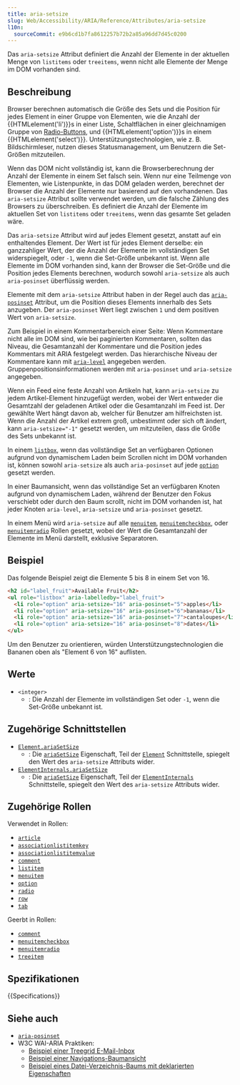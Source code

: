 ```yaml
---
title: aria-setsize
slug: Web/Accessibility/ARIA/Reference/Attributes/aria-setsize
l10n:
  sourceCommit: e9b6cd1b7fa8612257b72b2a85a96dd7d45c0200
---
```


Das `aria-setsize` Attribut definiert die Anzahl der Elemente in der aktuellen Menge von `listitems` oder `treeitems`, wenn nicht alle Elemente der Menge im DOM vorhanden sind.

## Beschreibung

Browser berechnen automatisch die Größe des Sets und die Position für jedes Element in einer Gruppe von Elementen, wie die Anzahl der {{HTMLelement('li')}}s in einer Liste, Schaltflächen in einer gleichnamigen Gruppe von [Radio-Buttons](/de/docs/Web/HTML/Reference/Elements/input/radio), und {{HTMLelement('option')}}s in einem {{HTMLelement('select')}}. Unterstützungstechnologien, wie z. B. Bildschirmleser, nutzen dieses Statusmanagement, um Benutzern die Set-Größen mitzuteilen.

Wenn das DOM nicht vollständig ist, kann die Browserberechnung der Anzahl der Elemente in einem Set falsch sein. Wenn nur eine Teilmenge von Elementen, wie Listenpunkte, in das DOM geladen werden, berechnet der Browser die Anzahl der Elemente nur basierend auf den vorhandenen. Das `aria-setsize` Attribut sollte verwendet werden, um die falsche Zählung des Browsers zu überschreiben. Es definiert die Anzahl der Elemente im aktuellen Set von `listitems` oder `treeitems`, wenn das gesamte Set geladen wäre.

Das `aria-setsize` Attribut wird auf jedes Element gesetzt, anstatt auf ein enthaltendes Element. Der Wert ist für jedes Element derselbe: ein ganzzahliger Wert, der die Anzahl der Elemente im vollständigen Set widerspiegelt, oder `-1`, wenn die Set-Größe unbekannt ist. Wenn alle Elemente im DOM vorhanden sind, kann der Browser die Set-Größe und die Position jedes Elements berechnen, wodurch sowohl `aria-setsize` als auch `aria-posinset` überflüssig werden.

Elemente mit dem `aria-setsize` Attribut haben in der Regel auch das [`aria-posinset`](/de/docs/Web/Accessibility/ARIA/Reference/Attributes/aria-posinset) Attribut, um die Position dieses Elements innerhalb des Sets anzugeben. Der `aria-posinset` Wert liegt zwischen `1` und dem positiven Wert von `aria-setsize`.

Zum Beispiel in einem Kommentarbereich einer Seite: Wenn Kommentare nicht alle im DOM sind, wie bei paginierten Kommentaren, sollten das Niveau, die Gesamtanzahl der Kommentare und die Position jedes Kommentars mit ARIA festgelegt werden. Das hierarchische Niveau der Kommentare kann mit [`aria-level`](/de/docs/Web/Accessibility/ARIA/Reference/Attributes/aria-level) angegeben werden. Gruppenpositionsinformationen werden mit `aria-posinset` und `aria-setsize` angegeben.

Wenn ein Feed eine feste Anzahl von Artikeln hat, kann `aria-setsize` zu jedem Artikel-Element hinzugefügt werden, wobei der Wert entweder die Gesamtzahl der geladenen Artikel oder die Gesamtanzahl im Feed ist. Der gewählte Wert hängt davon ab, welcher für Benutzer am hilfreichsten ist. Wenn die Anzahl der Artikel extrem groß, unbestimmt oder sich oft ändert, kann `aria-setsize="-1"` gesetzt werden, um mitzuteilen, dass die Größe des Sets unbekannt ist.

In einem [`listbox`](/de/docs/Web/Accessibility/ARIA/Reference/Roles/listbox_role), wenn das vollständige Set an verfügbaren Optionen aufgrund von dynamischem Laden beim Scrollen nicht im DOM vorhanden ist, können sowohl `aria-setsize` als auch `aria-posinset` auf jede [`option`](/de/docs/Web/Accessibility/ARIA/Reference/Roles/option_role) gesetzt werden.

In einer Baumansicht, wenn das vollständige Set an verfügbaren Knoten aufgrund von dynamischem Laden, während der Benutzer den Fokus verschiebt oder durch den Baum scrollt, nicht im DOM vorhanden ist, hat jeder Knoten `aria-level`, `aria-setsize` und `aria-posinset` gesetzt.

In einem Menü wird `aria-setsize` auf alle [`menuitem`](/de/docs/Web/Accessibility/ARIA/Reference/Roles/menuitem_role), [`menuitemcheckbox`](/de/docs/Web/Accessibility/ARIA/Reference/Roles/menuitemcheckbox_role), oder [`menuitemradio`](/de/docs/Web/Accessibility/ARIA/Reference/Roles/menuitemradio_role) Rollen gesetzt, wobei der Wert die Gesamtanzahl der Elemente im Menü darstellt, exklusive Separatoren.

## Beispiel

Das folgende Beispiel zeigt die Elemente 5 bis 8 in einem Set von 16.

```html
<h2 id="label_fruit">Available Fruit</h2>
<ul role="listbox" aria-labelledby="label_fruit">
  <li role="option" aria-setsize="16" aria-posinset="5">apples</li>
  <li role="option" aria-setsize="16" aria-posinset="6">bananas</li>
  <li role="option" aria-setsize="16" aria-posinset="7">cantaloupes</li>
  <li role="option" aria-setsize="16" aria-posinset="8">dates</li>
</ul>
```

Um den Benutzer zu orientieren, würden Unterstützungstechnologien die Bananen oben als "Element 6 von 16" auflisten.

## Werte

- `<integer>`
  - : Die Anzahl der Elemente im vollständigen Set oder `-1`, wenn die Set-Größe unbekannt ist.

## Zugehörige Schnittstellen

- [`Element.ariaSetSize`](/de/docs/Web/API/Element/ariaSetSize)
  - : Die [`ariaSetSize`](/de/docs/Web/API/Element/ariaSetSize) Eigenschaft, Teil der [`Element`](/de/docs/Web/API/Element) Schnittstelle, spiegelt den Wert des `aria-setsize` Attributs wider.
- [`ElementInternals.ariaSetSize`](/de/docs/Web/API/ElementInternals/ariaSetSize)
  - : Die [`ariaSetSize`](/de/docs/Web/API/ElementInternals/ariaSetSize) Eigenschaft, Teil der [`ElementInternals`](/de/docs/Web/API/ElementInternals) Schnittstelle, spiegelt den Wert des `aria-setsize` Attributs wider.

## Zugehörige Rollen

Verwendet in Rollen:

- [`article`](/de/docs/Web/Accessibility/ARIA/Reference/Roles/article_role)
- [`associationlistitemkey`](/de/docs/Web/Accessibility/ARIA/Reference/Roles/structural_roles)
- [`associationlistitemvalue`](/de/docs/Web/Accessibility/ARIA/Reference/Roles/structural_roles)
- [`comment`](/de/docs/Web/Accessibility/ARIA/Reference/Roles/comment_role)
- [`listitem`](/de/docs/Web/Accessibility/ARIA/Reference/Roles/listitem_role)
- [`menuitem`](/de/docs/Web/Accessibility/ARIA/Reference/Roles/menuitem_role)
- [`option`](/de/docs/Web/Accessibility/ARIA/Reference/Roles/option_role)
- [`radio`](/de/docs/Web/Accessibility/ARIA/Reference/Roles/radio_role)
- [`row`](/de/docs/Web/Accessibility/ARIA/Reference/Roles/row_role)
- [`tab`](/de/docs/Web/Accessibility/ARIA/Reference/Roles/tab_role)

Geerbt in Rollen:

- [`comment`](/de/docs/Web/Accessibility/ARIA/Reference/Roles/comment_role)
- [`menuitemcheckbox`](/de/docs/Web/Accessibility/ARIA/Reference/Roles/menuitemcheckbox_role)
- [`menuitemradio`](/de/docs/Web/Accessibility/ARIA/Reference/Roles/menuitemradio_role)
- [`treeitem`](/de/docs/Web/Accessibility/ARIA/Reference/Roles/treeitem_role)

## Spezifikationen

{{Specifications}}

## Siehe auch

- [`aria-posinset`](/de/docs/Web/Accessibility/ARIA/Reference/Attributes/aria-posinset)
- W3C WAI-ARIA Praktiken:
  - [Beispiel einer Treegrid E-Mail-Inbox](https://www.w3.org/WAI/ARIA/apg/patterns/treegrid/examples/treegrid-1/)
  - [Beispiel einer Navigations-Baumansicht](https://www.w3.org/WAI/ARIA/apg/patterns/treeview/examples/treeview-navigation/)
  - [Beispiel eines Datei-Verzeichnis-Baums mit deklarierten Eigenschaften](https://www.w3.org/WAI/ARIA/apg/patterns/treeview/examples/treeview-1b/)
